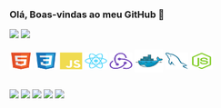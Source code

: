 ### Olá, Boas-vindas ao meu GitHub 👋

<div>
  <img height="180em" src="https://github-readme-stats.vercel.app/api?username=luispolippo&show_icons=true&theme=react&include_all_commits=true&count_private=true"/>
  <img height="180em" src="https://github-readme-stats.vercel.app/api/top-langs/?username=luispolippo&layout=compact&langs_count=7&theme=react"/>
</div>
<div style="display: inline_block"><br>
  <img align="center" title="HTML" alt="HTML" height="30" width="40" src="https://raw.githubusercontent.com/devicons/devicon/master/icons/html5/html5-original.svg">
  <img align="center" title="CSS" alt="CSS" height="30" width="40" src="https://raw.githubusercontent.com/devicons/devicon/master/icons/css3/css3-original.svg">
  <img align="center" title="JavaScript" alt="JS" height="30" width="40" src="https://raw.githubusercontent.com/devicons/devicon/master/icons/javascript/javascript-plain.svg">
  <img align="center" title="React" alt="React" height="30" width="40" src="https://github.com/devicons/devicon/blob/master/icons/react/react-original.svg">
  <img align="center" title="Redux" alt="Redux" height="30" width="40" src="https://github.com/devicons/devicon/blob/master/icons/redux/redux-original.svg">
  <img align="center" title="Docker" alt="Docker" height="40" width="50" src="https://github.com/devicons/devicon/blob/master/icons/docker/docker-original.svg">
  <img align="center" title="MySQL" alt="MySQL" height="30" width="40" src="https://github.com/devicons/devicon/blob/master/icons/mysql/mysql-original.svg">
  <img align="center" title="NodeJS" alt="NodeJS" height="30" width="40" src="https://github.com/devicons/devicon/blob/master/icons/nodejs/nodejs-original.svg">
</div>
  
##
  
<div> 
<a href="https://www.linkedin.com/in/guilhermepolippo/" target="_blank"><img src="https://img.shields.io/badge/-LinkedIn-%230077B5?style=for-the-badge&logo=linkedin&logoColor=white" target="_blank"></a> 
<a href="mailto:luispolippo@hotmail.com" target="_blank"><img src="https://img.shields.io/badge/-Outlook-%230078D4?style=for-the-badge&logo=microsoft&logoColor=white" target="_blank"></a>
<a href = "mailto:luisguilhermepolippo@gmail.com"><img src="https://img.shields.io/badge/-Gmail-%23D93025?style=for-the-badge&logo=gmail&logoColor=white" target="_blank"></a>
<a href="https://www.instagram.com/guilhermepolippo/" target="_blank"><img src="https://img.shields.io/badge/-Instagram-%23E4405F?style=for-the-badge&logo=instagram&logoColor=white" target="_blank"></a>
<a href="https://twitter.com/GuilhermePolip1" target="_blank"><img src="https://img.shields.io/badge/-Twitter-%231DA1F2?style=for-the-badge&logo=twitter&logoColor=white" target="_blank"></a>    
</div>  
